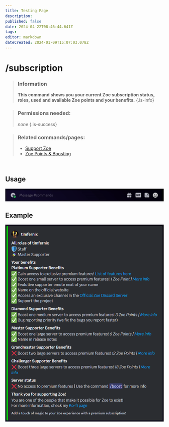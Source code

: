 ```yaml
---
title: Testing Page
description: 
published: false
date: 2024-04-22T08:46:44.641Z
tags: 
editor: markdown
dateCreated: 2024-01-09T15:07:03.078Z
---
```


# /subscription

>### Information
>**This command shows you your current Zoe subscription status, roles, used and available Zoe points and your benefits.**
>{.is-info}

>### Permissions needed:
>*none*
>{.is-success}

>### Related commands/pages:
>-   [Support Zoe](https://wiki.zoe-discord-bot.ch/en/support)
>-   [Zoe Points & Boosting](https://wiki.zoe-discord-bot.ch/en/Zoe-Points-And-Boosting)

<br>

## Usage

![](/en_/en_subscription_command.gif)

## Example

![](/en_/en_subscription.png)